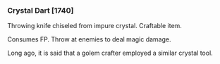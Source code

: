 ### Crystal Dart [1740]

Throwing knife chiseled from impure crystal. Craftable item.

Consumes FP. Throw at enemies to deal magic damage.

Long ago, it is said that a golem crafter employed a similar crystal tool.
